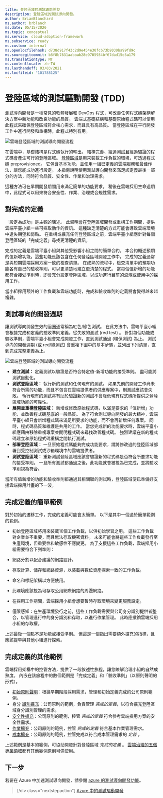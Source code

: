 ```yaml
---
title: 登陸區域的測試導向開發
description: 登陸區域的測試導向開發。
author: BrianBlanchard
ms.author: brblanch
ms.date: 05/15/2020
ms.topic: conceptual
ms.service: cloud-adoption-framework
ms.subservice: ready
ms.custom: internal
ms.openlocfilehash: d738d917f43c2d9e454e30fcb73b8030ba99fd9c
ms.sourcegitcommit: b8f8b7631aabaab28e9705934bf67dad15e3a179
ms.translationtype: MT
ms.contentlocale: zh-TW
ms.lasthandoff: 03/03/2021
ms.locfileid: "101788125"
---
```

# <a name="test-driven-development-tdd-for-landing-zones"></a>登陸區域的測試驅動開發 (TDD)

測試導向開發是一種常見的軟體發展和 DevOps 程式，可改善任何程式碼架構解決方案中新功能和改良功能的品質。 雲端式基礎結構和基礎原始程式碼可以使用此程式來確保登陸區域符合核心需求，而且具有高品質。 當登陸區域在平行開發工作中進行開發和重構時，此程式特別有用。

![雲端登陸區域的測試導向開發流程](../../_images/ready/test-driven-development-process.png)

在雲端中，基礎結構是程式碼執行的輸出。 結構完善、經過測試且經過驗證的程式碼會產生可行的登陸區域。 [登陸區域](../landing-zone/index.md)是用來裝載工作負載的環境，可透過程式碼 preprovisioned。 它包含基本功能，並使用一組已定義的雲端服務和最佳作法，讓您能成功進行設定。 本指南說明使用測試導向開發來滿足該定義最後一部分的方法，同時符合品質、安全性、作業和治理需求。

這種方法可在早期開發期間用來滿足簡單的功能要求。 稍後在雲端採用生命週期中，此程式可以用來符合安全性、作業、治理或合規性需求。

## <a name="definition-of-done"></a>對完成的定義

「設定為成功」是主觀的陳述。 此聲明會在登陸區域開發或重構工作期間，提供雲端平臺小組一些可採取動作的資訊。 這種缺乏清楚的方式可能會導致雲端環境中遺失期望和弱點。 在重構或擴充任何登陸區域之前，雲端平臺小組應針對每個登陸區域的「完成定義」尋找更清楚的資訊。

完成的定義是雲端平臺小組與其他受影響小組之間的簡單合約。 本合約概述預期的值新增功能，這些功能應該包含在任何登陸區域開發工作中。 完成的定義通常是與短期雲端採用方案一致的檢查清單。 在成熟的流程中，檢查清單中的預期功能各有自己的驗收準則，可以更清楚地建立更清楚的程式。 當每個值新增的功能都符合接受準則時，即會充分設定登陸區域，以成功進行目前的浪潮或使用中的採用工作。

當小組採用額外的工作負載和雲端功能時，完成和驗收準則的定義將會變得越來越複雜。

## <a name="test-driven-development-cycle"></a>測試導向的開發週期

讓測試導向開發生效的迴圈通常稱為紅色/綠色測試。 在此方法中，雲端平臺小組會根據完成和定義的驗收準則定義，從失敗的測試 (red test) 。 針對每個功能或驗收準則，雲端平臺小組會完成開發工作，直到測試通過 (環保測試) 為止。 測試導向的開發週期 (或 red/綠測試) 會重複下圖中的基本步驟，並列出下列清單，直到完成完整定義為止。

![雲端登陸區域的測試導向開發流程](../../_images/ready/test-driven-development-process.png)

- **建立測試：** 定義測試以驗證是否符合特定值-新增功能的接受準則。 盡可能將測試自動化。
- **測試登陸區域：** 執行新的測試和任何現有的測試。 如果先前的開發工作尚未符合所需的功能，而且不包含在雲端提供者的供應專案中，則測試應該會失敗。 執行現有的測試將有助於驗證新的測試不會降低現有程式碼所提供之登陸區域功能的可靠性。
- **展開並重構登陸區域：** 新增或修改原始程式碼，以滿足要求的「值新增」功能，並改善程式碼基底的一般品質。 為了符合測試導向開發的最大精神，雲端平臺小組只會新增程式碼來滿足所要求的功能，而不會再新增任何專案。 同時，程式碼品質和維護是共用的工作。 當您完成新的功能要求時，雲端平臺小組應藉由移除重複專案並闡明程式碼來尋找改善程式碼。 強烈建議在新的程式碼建立和原始程式碼重構之間執行測試。
- **部署登陸區域：** 一旦原始程式碼能夠完成功能要求，請將修改過的登陸區域部署到受控制測試或沙箱環境中的雲端提供者。
- **測試登陸區域：** 重新測試登陸區域應該會驗證新的程式碼是否符合所要求功能的接受準則。 一旦所有測試都通過之後，此功能就會被視為已完成，並將驗收準則視為符合。

當所有值新增的功能和驗收準則都通過其相關聯的測試時，登陸區域便已準備好支援雲端採用計畫的下一波。

## <a name="simple-example-of-a-definition-of-done"></a>完成定義的簡單範例

對於初始的遷移工作，完成的定義可能會太簡單。 以下是其中一個過於簡單範例的範例。

- 初始登陸區域將用來裝載10個工作負載，以供初始學習之用。 這些工作負載對企業並不重要，而且無法存取機密資料。 未來可能會將這些工作負載發行至生產環境，但重要性和敏感性不應變更。 為了支援這些工作負載，雲端採用小組需要符合下列準則：

- 網路分割以配合建議的網路設計。
- 存取計算、儲存和網路資源，以裝載與數位資產探索一致的工作負載。
- 命名和標記架構以方便使用。
- 此環境應該視為可存取公用網際網路的周邊網路。
- 在採用工作期間，雲端採用小組會想要暫時存取環境來變更服務設定。
- 僅限感知：在生產環境發行之前，這些工作負載需要與公司身分識別提供者整合，以管理進行中的身分識別和存取，以進行作業管理。 此時應撤銷雲端採用小組的存取權。

上述最後一個點不是功能或接受準則。 但這是一個指出需要額外擴充的指標，且應該提早與其他小組進行探索。

## <a name="additional-examples-of-a-definition-of-done"></a>完成定義的其他範例

雲端採用架構中的控管方法，提供了一段敘述性旅程，讓您瞭解治理小組的自然成熟度。 內嵌在該旅程中的數個範例是「完成定義」和「驗收準則」（以原則聲明的形式）。

- [初始原則聲明](../../govern/guides/complex/initial-corporate-policy.md#policy-statements)：根據早期階段採用需求，管理和初始定義完成的公司原則範例。
- 身分 [識別擴充](../../govern/guides/complex/identity-baseline-improvement.md#incremental-improvement-of-the-policy-statements)：公司原則的範例，負責管理 *完成的定義*，以符合擴充登陸區域身分識別管理的需求。
- [安全性擴充](../../govern/guides/complex/security-baseline-improvement.md#incremental-improvement-of-the-policy-statements)：公司原則的範例，控管 *完成的定義* 符合參考雲端採用方案的安全性需求。
- [作業擴充](../../govern/guides/complex/resource-consistency-improvement.md#incremental-improvement-of-the-policy-statements)：公司原則的範例，控管 *完成的定義* 符合基本作業管理需求。
- [成本擴充](../../govern/guides/complex/cost-management-improvement.md#changes-to-the-policy-statements)：公司原則的範例，控管完成以符合成本管理需求的 *定義* 。

上述範例是基本的範例，可協助開發針對登陸區域 *完成的定義* 。 [雲端治理的五個專業領域](../../govern/governance-disciplines.md)都有其他範例原則可供使用。

## <a name="next-steps"></a>下一步

若要在 Azure 中加速測試導向開發，請參閱 [azure 的測試導向開發功能](./azure-test-driven-development.md)。

> [!div class="nextstepaction"]
> [Azure 中的測試驅動開發](./azure-test-driven-development.md)

